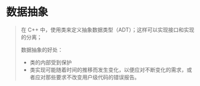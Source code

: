 # 数据抽象
> 在 C++ 中，使用类来定义抽象数据类型（ADT）；这样可以实现接口和实现的分离；
>
> 数据抽象的好处：
> - 类的内部受到保护
> - 类实现可能随着时间的推移而发生变化，以便应对不断变化的需求，或者应对那些要求不改变用户级代码的错误报告。